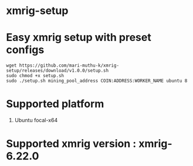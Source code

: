 # xmrig-setup
# Easy xmrig setup with preset configs 

```
wget https://github.com/mari-muthu-k/xmrig-setup/releases/download/v1.0.0/setup.sh
sudo chmod +x setup.sh
sudo ./setup.sh mining_pool_address COIN:ADDRESS:WORKER_NAME ubuntu 8
```

# Supported platform 
1. Ubuntu focal-x64

# Supported xmrig version : xmrig-6.22.0
